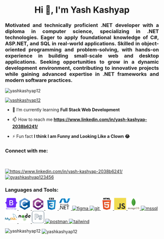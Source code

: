 <h1 align="center">Hi 👋, I'm Yash Kashyap</h1>
<h3 align="justify"> Motivated and technically proficient .NET developer with a diploma in computer science, specializing in .NET technologies. Eager to apply foundational knowledge of C#, ASP.NET, and SQL in real-world applications. Skilled in object-oriented programming and problem-solving, with hands-on experience in building small-scale web and desktop applications. Seeking opportunities to grow in a dynamic development environment, contributing to innovative projects while gaining advanced expertise in .NET frameworks and modern software practices.</h3>

<p align="left"> <img src="https://komarev.com/ghpvc/?username=yashkashyap12&label=Profile%20views&color=0e75b6&style=flat" alt="yashkashyap12" /> </p>

<p align="left"> <a href="https://github.com/ryo-ma/github-profile-trophy"><img src="https://github-profile-trophy.vercel.app/?username=yashkashyap12" alt="yashkashyap12" /></a> </p>

- 🌱 I’m currently learning **Full Stack Web Development**

- 📫 How to reach me **https://www.linkedin.com/in/yash-kashyap-2038b6241/**

- ⚡ Fun fact **I think I am Funny and Looking Like a Clown 😂**

<h3 align="left">Connect with me:</h3>
<p><img src="https://media4.giphy.com/media/bGgsc5mWoryfgKBx1u/200w.gif?cid=6c09b952spe7y1erdr4fdidzm8txcmv46fpba2hoiwdgm3m7&ep=v1_gifs_search&rid=200w.gif&ct=g" alt=""></p>
<a href="https://linkedin.com/in/https://www.linkedin.com/in/yash-kashyap-2038b6241/" target="blank"><img align="center" src="https://raw.githubusercontent.com/rahuldkjain/github-profile-readme-generator/master/src/images/icons/Social/linked-in-alt.svg" alt="https://www.linkedin.com/in/yash-kashyap-2038b6241/" height="30" width="40" /></a>
<a href="https://instagram.com/gyashkashyap123456" target="blank"><img align="center" src="https://raw.githubusercontent.com/rahuldkjain/github-profile-readme-generator/master/src/images/icons/Social/instagram.svg" alt="gyashkashyap123456" height="30" width="40" /></a>
</p>
<p align="left">
<h3 align="left">Languages and Tools:</h3>
<p align="left"> <a href="https://getbootstrap.com" target="_blank" rel="noreferrer"> <img src="https://raw.githubusercontent.com/devicons/devicon/master/icons/bootstrap/bootstrap-plain-wordmark.svg" alt="bootstrap" width="40" height="40"/> </a> 
  <a href="https://www.cprogramming.com/" target="_blank" rel="noreferrer"> <img src="https://raw.githubusercontent.com/devicons/devicon/master/icons/c/c-original.svg" alt="c" width="40" height="40"/> </a> <a href="https://www.w3schools.com/cs/" target="_blank" rel="noreferrer"> <img src="https://raw.githubusercontent.com/devicons/devicon/master/icons/csharp/csharp-original.svg" alt="csharp" width="40" height="40"/> </a> <a href="https://www.w3schools.com/css/" target="_blank" rel="noreferrer"> <img src="https://raw.githubusercontent.com/devicons/devicon/master/icons/css3/css3-original-wordmark.svg" alt="css3" width="40" height="40"/> </a> <a href="https://dotnet.microsoft.com/" target="_blank" rel="noreferrer"> <img src="https://raw.githubusercontent.com/devicons/devicon/master/icons/dot-net/dot-net-original-wordmark.svg" alt="dotnet" width="40" height="40"/> </a> <a href="https://www.figma.com/" target="_blank" rel="noreferrer"> <img src="https://www.vectorlogo.zone/logos/figma/figma-icon.svg" alt="figma" width="40" height="40"/> </a> <a href="https://git-scm.com/" target="_blank" rel="noreferrer"> <img src="https://www.vectorlogo.zone/logos/git-scm/git-scm-icon.svg" alt="git" width="40" height="40"/> </a> <a href="https://www.w3.org/html/" target="_blank" rel="noreferrer"> <img src="https://raw.githubusercontent.com/devicons/devicon/master/icons/html5/html5-original-wordmark.svg" alt="html5" width="40" height="40"/> </a> <a href="https://developer.mozilla.org/en-US/docs/Web/JavaScript" target="_blank" rel="noreferrer"> <img src="https://raw.githubusercontent.com/devicons/devicon/master/icons/javascript/javascript-original.svg" alt="javascript" width="40" height="40"/> </a> <a href="https://www.mongodb.com/" target="_blank" rel="noreferrer"> <img src="https://raw.githubusercontent.com/devicons/devicon/master/icons/mongodb/mongodb-original-wordmark.svg" alt="mongodb" width="40" height="40"/> </a> <a href="https://www.microsoft.com/en-us/sql-server" target="_blank" rel="noreferrer"> <img src="https://www.svgrepo.com/show/303229/microsoft-sql-server-logo.svg" alt="mssql" width="40" height="40"/> </a> <a href="https://www.mysql.com/" target="_blank" rel="noreferrer"> <img src="https://raw.githubusercontent.com/devicons/devicon/master/icons/mysql/mysql-original-wordmark.svg" alt="mysql" width="40" height="40"/> </a> <a href="https://nodejs.org" target="_blank" rel="noreferrer"> <img src="https://raw.githubusercontent.com/devicons/devicon/master/icons/nodejs/nodejs-original-wordmark.svg" alt="nodejs" width="40" height="40"/> </a> <a href="https://www.photoshop.com/en" target="_blank" rel="noreferrer"> <img src="https://raw.githubusercontent.com/devicons/devicon/master/icons/photoshop/photoshop-line.svg" alt="photoshop" width="40" height="40"/> </a> <a href="https://postman.com" target="_blank" rel="noreferrer"> <img src="https://www.vectorlogo.zone/logos/getpostman/getpostman-icon.svg" alt="postman" width="40" height="40"/> </a> <a href="https://tailwindcss.com/" target="_blank" rel="noreferrer"> <img src="https://www.vectorlogo.zone/logos/tailwindcss/tailwindcss-icon.svg" alt="tailwind" width="40" height="40"/> </a> </p>

<p><img align="left" src="https://github-readme-stats.vercel.app/api/top-langs?username=yashkashyap12&show_icons=true&locale=en&layout=compact" alt="yashkashyap12" /></p>

<p>&nbsp;<img align="center" src="https://github-readme-stats.vercel.app/api?username=yashkashyap12&show_icons=true&locale=en" alt="yashkashyap12" /></p>
<p>&nbsp;<img src="https://mir-s3-cdn-cf.behance.net/project_modules/hd/06f21a161921919.63cd7887d0a70.gif" alt="" height="200px"></p>
